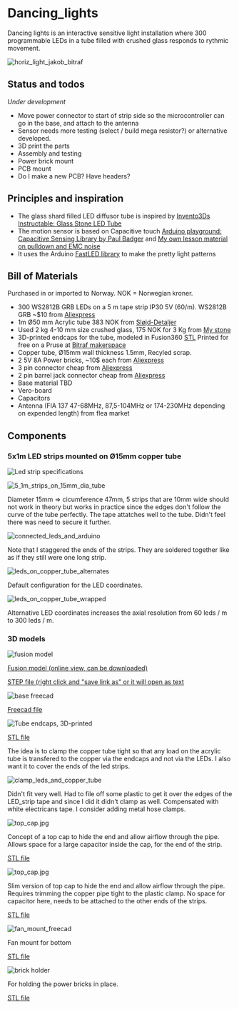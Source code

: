 # Dancing_lights
Dancing lights is an interactive sensitive light installation where 300 programmable LEDs in a tube filled with crushed glass responds to rythmic movement.

![horiz_light_jakob_bitraf](img/horiz_light_jakob_bitraf.jpg)

## Status and todos
*Under development*
* Move power connector to start of strip side so the microcontroller can go in the base, and attach to the antenna
* Sensor needs more testing (select / build mega resistor?) or alternative developed. 
* 3D print the parts
* Assembly and testing
* Power brick mount
* PCB mount
* Do I make a new PCB? Have headers? 


## Principles and inspiration
* The glass shard filled LED diffusor tube is inspired by [Invento3Ds Instructable: Glass Stone LED Tube](https://www.instructables.com/Glass-Stone-LED-Tube-WiFi-Controlled-Through-Smart/)
* The motion sensor is based on Capacitive touch [Arduino playground: Capacitive Sensing Library
 by Paul Badger](https://playground.arduino.cc/Main/CapacitiveSensor/) and [My own lesson material on pulldown and EMC noise](https://github.com/KubenKoder/Arduino/tree/master/Egna%20exempel/pulldown)
* It uses the Arduino [FastLED library](https://fastled.io/) to make the pretty light patterns

## Bill of Materials
Purchased in or imported to Norway. NOK = Norwegian kroner.

* 300 WS2812B GRB LEDs on a 5 m tape strip IP30 5V (60/m). WS2812B GRB ~$10 from [Aliexpress](https://www.aliexpress.com/item/32682015405.html) 
* 1m Ø50 mm Acrylic tube 383 NOK from [Sløjd-Detaljer](https://www.sloyd-detaljer.no/produkter/tre-metallsloyd/plast-gummi/ror-stenger/akrylror-1757)
* Used 2 kg 4-10 mm size crushed glass, 175 NOK for 3 Kg from [My stone](https://mystonebrukskunst.no/dekorasjonsglass)
* 3D-printed endcaps for the tube, modeled in Fusion360 [STL](models/50mm_plug.stl) Printed for free on a Pruse at [Bitraf makerspace](https://bitraf.no/)
* Copper tube, Ø15mm wall thickness 1.5mm, Recyled scrap. 
* 2 5V 8A Power bricks, ~10$ each from [Aliexpress](https://www.aliexpress.com/item/32986101102.html)
* 3 pin connector cheap from [Aliexpress](https://www.aliexpress.com/item/32920894203.html)
* 2 pin barrel jack connector cheap from [Aliexpress](https://www.aliexpress.com/item/32966940042.html)
* Base material TBD
* Vero-board
* Capacitors
* Antenna (FIA 137 47-68MHz, 87,5-104MHz or 174-230MHz depending on expended length) from flea market

## Components
### 5x1m LED strips mounted on Ø15mm copper tube
![Led strip specifications](img/led_strip_specs.jpg)

![5_1m_strips_on_15mm_dia_tube](img/5_1m_strips_on_15mm_dia_tube.jpg)

Diameter 15mm => cicumference 47mm, 5 strips that are 10mm wide should not work in theory but works in practice since the edges don't follow the curve of the tube perfectly.
The tape attatches well to the tube. Didn't feel there was need to secure it further.

![connected_leds_and_arduino](img/connected_leds_and_arduino.jpg)

Note that I staggered the ends of the strips. They are soldered together like as if they still were one long strip.

![leds_on_copper_tube_alternates](img/leds_on_copper_tube_alternates.jpg)

Default configuration for the LED coordinates.

![leds_on_copper_tube_wrapped](img/leds_on_copper_tube_wrapped.jpg)

Alternative LED coordinates increases the axial resolution from 60 leds / m to 300 leds / m. 

### 3D models

![fusion model](img/fusion_model.jpg)

[Fusion model (online view, can be downloaded)](https://a360.co/3SHoL3g) 

[STEP file (right click and "save link as" or it will open as text](models/LED-tube_v21.step)

![base freecad](img/base_freecad.jpg)

[Freecad file](models/main_shape.FCStd)

![Tube endcaps, 3D-printed](img/endcaps.jpg)

[STL file](models/50mm_plug.stl)

The idea is to clamp the copper tube tight so that any load on the acrylic tube is transfered to the copper via the endcaps and not via the LEDs. I also want it to cover the ends of the led strips.

![clamp_leds_and_copper_tube](img/clamp_leds_and_copper_tube.jpg)

Didn't fit very well. Had to file off some plastic to get it over the edges of the LED_strip tape and since I did it didn't clamp as well. Compensated with white electricans tape. I consider adding metal hose clamps.

![top_cap.jpg](img/top_cap.jpg)

Concept of a top cap to hide the end and allow airflow through the pipe. Allows space for a large capacitor inside the cap, for the end of the strip. 

[STL file](models/top_cap.stl)

![top_cap.jpg](img/top_cap_slim_mounted.jpg)

Slim version of top cap to hide the end and allow airflow through the pipe. Requires trimming the copper pipe tight to the plastic clamp. No space for capacitor here, needs to be attached to the other ends of the strips.

[STL file](models/top_cap_slim.stl)

![fan_mount_freecad](img/fan_mount_freecad.jpg)

Fan mount for bottom 

[STL file](models/fan_holder_bottom.stl)

![brick holder](img/power_brick_holder.jpg)

For holding the power bricks in place.

[STL file](models/brick_holder.stl)

